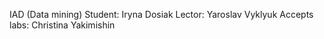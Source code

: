 IAD (Data mining)
Student: Iryna Dosiak
Lector: Yaroslav Vyklyuk
Accepts labs: Christina Yakimishin
